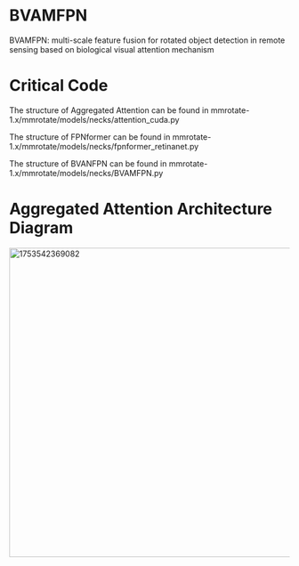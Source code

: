# BVAMFPN
BVAMFPN: multi-scale feature fusion for rotated object detection in remote sensing based on  biological visual attention mechanism

# Critical Code
The structure of Aggregated Attention can be found in mmrotate-1.x/mmrotate/models/necks/attention_cuda.py

The structure of FPNformer can be found in mmrotate-1.x/mmrotate/models/necks/fpnformer_retinanet.py

The structure of BVANFPN can be found in mmrotate-1.x/mmrotate/models/necks/BVAMFPN.py

# Aggregated Attention Architecture Diagram

<img width="926" height="556" alt="1753542369082" src="https://github.com/user-attachments/assets/05f1c793-fed8-41b1-953a-87a5a5425933" />

